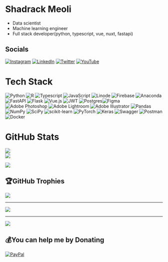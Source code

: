 # Shadrack Meoli
- Data scientist
- Machine learning engineer
- Full stack developer(python, typescript, vue, nuxt, fastapi)

## Socials
[![Instagram](https://img.shields.io/badge/Instagram-%23E4405F.svg?logo=Instagram&logoColor=white)](https://instagram.com/_s.ha.d) [![LinkedIn](https://img.shields.io/badge/LinkedIn-%230077B5.svg?logo=linkedin&logoColor=white)](https://linkedin.com/in/shadrack-codes254/) [![Twitter](https://img.shields.io/badge/Twitter-%231DA1F2.svg?logo=Twitter&logoColor=white)](https://twitter.com/Codesshad) [![YouTube](https://img.shields.io/badge/YouTube-%23FF0000.svg?logo=YouTube&logoColor=white)](https://www.youtube.com/channel/UC34M77EOVsfBFzaQyQO6LeA) 

# Tech Stack
![Python](https://img.shields.io/badge/python-3670A0?style=for-the-badge&logo=python&logoColor=ffdd54) ![R](https://img.shields.io/badge/r-%23276DC3.svg?style=for-the-badge&logo=r&logoColor=white) ![Typescript](https://img.shields.io/badge/typescript-%2300ADD8.svg?style=for-the-badge&logo=typescript&logoColor=white) ![JavaScript](https://img.shields.io/badge/javascript-%23323330.svg?style=for-the-badge&logo=javascript&logoColor=%23F7DF1E) ![Linode](https://img.shields.io/badge/Linode-%23FF9900.svg?style=for-the-badge&logo=Linode&logoColor=white) ![Firebase](https://img.shields.io/badge/firebase-%23039BE5.svg?style=for-the-badge&logo=firebase) ![Anaconda](https://img.shields.io/badge/Anaconda-%2344A833.svg?style=for-the-badge&logo=anaconda&logoColor=white) ![FastAPI](https://img.shields.io/badge/FastAPI-005571?style=for-the-badge&logo=fastapi) ![Flask](https://img.shields.io/badge/flask-%23000.svg?style=for-the-badge&logo=flask&logoColor=white) ![Vue.js](https://img.shields.io/badge/vuejs-%2335495e.svg?style=for-the-badge&logo=vuedotjs&logoColor=%234FC08D) ![JWT](https://img.shields.io/badge/JWT-black?style=for-the-badge&logo=JSON%20web%20tokens) ![Postgres](https://img.shields.io/badge/postgres-%23316192.svg?style=for-the-badge&logo=postgresql&logoColor=white)![Figma](https://img.shields.io/badge/figma-%23F24E1E.svg?style=for-the-badge&logo=figma&logoColor=white) ![Adobe Photoshop](https://img.shields.io/badge/adobephotoshop-%2331A8FF.svg?style=for-the-badge&logo=adobephotoshop&logoColor=white) ![Adobe Lightroom](https://img.shields.io/badge/Adobe%20Lightroom-31A8FF.svg?style=for-the-badge&logo=Adobe%20Lightroom&logoColor=white) ![Adobe Illustrator](https://img.shields.io/badge/adobeillustrator-%23FF9A00.svg?style=for-the-badge&logo=adobeillustrator&logoColor=white) ![Pandas](https://img.shields.io/badge/pandas-%23150458.svg?style=for-the-badge&logo=pandas&logoColor=white) ![NumPy](https://img.shields.io/badge/numpy-%23013243.svg?style=for-the-badge&logo=numpy&logoColor=white) ![SciPy](https://img.shields.io/badge/SciPy-%230C55A5.svg?style=for-the-badge&logo=scipy&logoColor=%white) ![scikit-learn](https://img.shields.io/badge/scikit--learn-%23F7931E.svg?style=for-the-badge&logo=scikit-learn&logoColor=white) ![PyTorch](https://img.shields.io/badge/PyTorch-%23EE4C2C.svg?style=for-the-badge&logo=PyTorch&logoColor=white) ![Keras](https://img.shields.io/badge/Keras-%23D00000.svg?style=for-the-badge&logo=Keras&logoColor=white) ![Swagger](https://img.shields.io/badge/-Swagger-%23Clojure?style=for-the-badge&logo=swagger&logoColor=white) ![Postman](https://img.shields.io/badge/Postman-FF6C37?style=for-the-badge&logo=postman&logoColor=white) ![Docker](https://img.shields.io/badge/docker-%230db7ed.svg?style=for-the-badge&logo=docker&logoColor=white)


# GitHub Stats
![](https://github-readme-stats.vercel.app/api?username=shadmeoli&theme=radical&hide_border=true&include_all_commits=true&count_private=true)<br/>
![](https://github-readme-streak-stats.herokuapp.com/?user=shadmeoli&theme=radical&hide_border=true)<br/>


[![](https://visitcount.itsvg.in/api?id=shadmeoli&label=Profile%20Views&color=12&pretty=true)](https://visitcount.itsvg.in)

  <!-- Proudly created with GPRM ( https://gprm.itsvg.in ) -->

## 🏆GitHub Trophies
![](https://github-trophies.vercel.app/?username=shadmeoli&theme=radical&no-frame=false&no-bg=false&margin-w=4)

---

![](https://quotes-github-readme.vercel.app/api?type=horizontal&theme=dark)

---
[![](https://visitcount.itsvg.in/api?id=shadmeoli&icon=0&color=0)](https://visitcount.itsvg.in)


## 💰You can help me by Donating
[![PayPal](https://img.shields.io/badge/PayPal-00457C?style=for-the-badge&logo=paypal&logoColor=white)](https://paypal.me/Shadrack_Meoli) 
